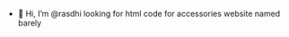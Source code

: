 - 👋 Hi, I’m @rasdhi
  looking for html code for accessories website named barely
  
<!---
rasdhi/rasdhi is a ✨ special ✨ repository because its `README.md` (this file) appears on your GitHub profile.
You can click the Preview link to take a look at your changes.
--->
